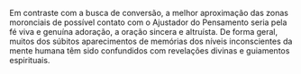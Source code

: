 ﻿Em contraste com a busca de conversão, a melhor aproximação das zonas moronciais de possível contato com o Ajustador do Pensamento seria pela fé viva e genuína adoração, a oração sincera e altruísta. De forma geral, muitos dos súbitos aparecimentos de memórias dos níveis inconscientes da mente humana têm sido confundidos com revelações divinas e guiamentos espirituais.
